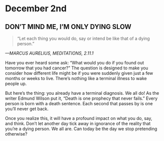 # December 2nd
## DON’T MIND ME, I’M ONLY DYING SLOW

> “Let each thing you would do, say or intend be like that of a dying person.”

*—MARCUS AURELIUS, MEDITATIONS, 2.11.1*

Have you ever heard some ask: “What would you do if you found out tomorrow that you had cancer?” The question is designed to make you consider how different life might be if you were suddenly given just a few months or weeks to live. There’s nothing like a terminal illness to wake people up.

But here’s the thing: you already have a terminal diagnosis. We all do! As the writer Edmund Wilson put it, “Death is one prophecy that never fails.” Every person is born with a death sentence. Each second that passes by is one you’ll never get back.

Once you realize this, it will have a profound impact on what you do, say, and think. Don’t let another day tick away in ignorance of the reality that you’re a dying person. We all are. Can today be the day we stop pretending otherwise?

